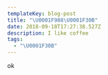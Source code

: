 ```yaml
---
templateKey: blog-post
title: "\U0001F988\U0001F30B"
date: 2018-09-18T17:27:38.527Z
description: I like coffee
tags:
  - "\U0001F30B"
---
```

ok
